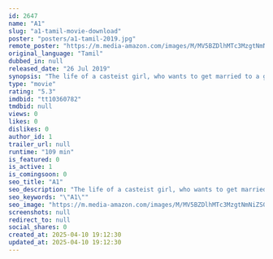 ```yaml
---
id: 2647
name: "A1"
slug: "a1-tamil-movie-download"
poster: "posters/a1-tamil-2019.jpg"
remote_poster: "https://m.media-amazon.com/images/M/MV5BZDlhMTc3MzgtNmNiZS00YmRmLTk1NjctZWJhM2Q0OWY2Y2E4XkEyXkFqcGc@._V1_SX300.jpg"
original_language: "Tamil"
dubbed_in: null
released_date: "26 Jul 2019"
synopsis: "The life of a casteist girl, who wants to get married to a goon, becomes a roller-coaster ride after she realises that she's with the wrong person."
type: "movie"
rating: "5.3"
imdbid: "tt10360782"
tmdbid: null
views: 0
likes: 0
dislikes: 0
author_id: 1
trailer_url: null
runtime: "109 min"
is_featured: 0
is_active: 1
is_comingsoon: 0
seo_title: "A1"
seo_description: "The life of a casteist girl, who wants to get married to a goon, becomes a roller-coaster ride after she realises that she's with the wrong person."
seo_keywords: "\"A1\""
seo_image: "https://m.media-amazon.com/images/M/MV5BZDlhMTc3MzgtNmNiZS00YmRmLTk1NjctZWJhM2Q0OWY2Y2E4XkEyXkFqcGc@._V1_SX300.jpg"
screenshots: null
redirect_to: null
social_shares: 0
created_at: 2025-04-10 19:12:30
updated_at: 2025-04-10 19:12:30
---
```



